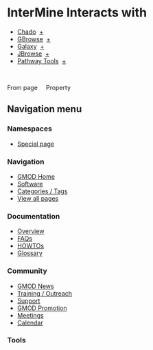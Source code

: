 



<span id="top"></span>




# <span dir="auto">InterMine Interacts with</span>






  

- <a href="/wiki/Chado" class="mw-redirect" title="Chado">Chado</a>
   <span class="smwbrowse">[+](/wiki/Special%253ABrowse/Chado "Special%253ABrowse/Chado")</span>
- [GBrowse](/wiki/GBrowse "GBrowse")
   <span class="smwbrowse">[+](/wiki/Special%253ABrowse/GBrowse "Special%253ABrowse/GBrowse")</span>
- [Galaxy](/wiki/Galaxy "Galaxy")
   <span class="smwbrowse">[+](/wiki/Special%253ABrowse/Galaxy "Special%253ABrowse/Galaxy")</span>
- [JBrowse](/wiki/JBrowse "JBrowse")
   <span class="smwbrowse">[+](/wiki/Special%253ABrowse/JBrowse "Special%253ABrowse/JBrowse")</span>
- [Pathway Tools](/wiki/Pathway_Tools "Pathway Tools")
   <span class="smwbrowse">[+](/wiki/Special%253ABrowse/Pathway-20Tools "Special%253ABrowse/Pathway-20Tools")</span>

 

From page     Property








## Navigation menu



### Namespaces

- <span id="ca-nstab-special">[Special
  page](/wiki/Special%3APageProperty/InterMine%3A%3AInteracts_with "This is a special page, you cannot edit the page itself")</span>






### Navigation



- <span id="n-GMOD-Home">[GMOD Home](/wiki/Main_Page)</span>
- <span id="n-Software">[Software](/wiki/GMOD_Components)</span>
- <span id="n-Categories-.2F-Tags">[Categories /
  Tags](/wiki/Categories)</span>
- <span id="n-View-all-pages">[View all
  pages](/wiki/Special:AllPages)</span>




### Documentation



- <span id="n-Overview">[Overview](/wiki/Overview)</span>
- <span id="n-FAQs">[FAQs](/wiki/Category%3AFAQ)</span>
- <span id="n-HOWTOs">[HOWTOs](/wiki/Category%3AHOWTO)</span>
- <span id="n-Glossary">[Glossary](/wiki/Glossary)</span>




### Community



- <span id="n-GMOD-News">[GMOD News](/wiki/GMOD_News)</span>
- <span id="n-Training-.2F-Outreach">[Training /
  Outreach](/wiki/Training_and_Outreach)</span>
- <span id="n-Support">[Support](/wiki/Support)</span>
- <span id="n-GMOD-Promotion">[GMOD
  Promotion](/wiki/GMOD_Promotion)</span>
- <span id="n-Meetings">[Meetings](/wiki/Meetings)</span>
- <span id="n-Calendar">[Calendar](/wiki/Calendar)</span>




### Tools












<!-- -->




